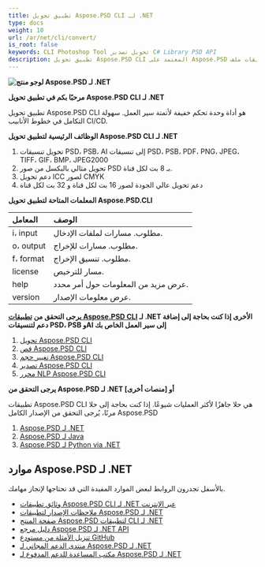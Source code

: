 ```yaml
---
title: تطبيق تحويل Aspose.PSD CLI لـ .NET
type: docs
weight: 10
url: /ar/net/cli/convert/
is_root: false
keywords: CLI Photoshop Tool تحويل تصدير C# Library PSD API
description: تطبيق تحويل Aspose.PSD CLI المعتمد على Aspose.PSD لتنسيقات ملف PSD، PSB وAI. أتمتة CI/CD بدون رمز. يدعم التحويل من تنسيقات PSD، PSB، AI إلى PDF، TIFF، JPEG، JPEG2000، PNG، GIF وBMP. لا يتطلب تثبيت Adobe Photoshop أو Adobe Illustrator ويمكن تشغيله من الوحدة النمطية بدون كود إضافي.   
---
```


**![لوجو منتج Aspose.PSD لـ .NET](home_1.png)**

**مرحبًا بكم في تطبيق تحويل Aspose.PSD CLI لـ .NET**

تطبيق تحويل Aspose.PSD CLI هو أداة وحدة تحكم خفيفة لأتمتة سير العمل. سهولة التكامل في خطوط الأنابيب CI/CD.

**الوظائف الرئيسية لتطبيق تحويل Aspose.PSD CLI لـ .NET**

1. تحويل تنسيقات PSD، PSB، AI إلى تنسيقات PSD، PSB، PDF، PNG، JPEG، TIFF، GIF، BMP، JPEG2000
2. تحويل مثالي بالبكسل من صور PSD بـ 8 بت لكل قناة.
3. دعم تحويل ICC لصور CMYK
4. دعم تحويل عالي الجودة لصور 16 بت لكل قناة و 32 بت لكل قناة

**المعلمات المتاحة لتطبيق تحويل Aspose.PSD.CLI**

| **المعامل** | **الوصف**                                        |
|:-------------|:-------------------------------------------------------|
| i، input     | مطلوب. مسارات لملفات الإدخال.                        |
| o، output    | مطلوب. مسارات للإخراج.                         |
| f، format    | مطلوب. تنسيق الإخراج.                               |
| license      | مسار للترخيص.                                   |
| help         | عرض مزيد من المعلومات حول أمر محدد.        |
| version      | عرض معلومات الإصدار.                           |


**يرجى التحقق من [تطبيقات Aspose.PSD CLI](https://docs.aspose.com/psd/net/cli) لـ .NET الأخرى إذا كنت بحاجة إلى إضافة دعم لتنسيقات PSD، PSB وAI إلى سير العمل الخاص بك**

1. [تحويل Aspose.PSD CLI](/psd/ar/net/cli/convert)
2. [قص Aspose.PSD CLI](/psd/ar/net/cli/crop)
3. [تغيير حجم Aspose.PSD CLI](/psd/ar/net/cli/resize)
4. [تصدير Aspose.PSD CLI](/psd/ar/net/cli/export)
5. [محرر NLP Aspose.PSD CLI](/psd/ar/net/cli/nlp-editor)

**يرجى التحقق من Aspose.PSD لـ .NET أو [منصات أخرى]**

تطبيقات Aspose.PSD CLI هي حلا جاهزًا لأكثر العمليات شيوعًا. إذا كنت بحاجة إلى حلا مرنًا، يُرجى التحقق من الإصدار الكامل Aspose.PSD

1. [Aspose.PSD لـ .NET](https://releases.aspose.com/psd/net/)
2. [Aspose.PSD لـ Java](https://releases.aspose.com/psd/java/) 
3. [Aspose.PSD لـ Python via .NET](https://releases.aspose.com/psd/python-net/)

## **موارد Aspose.PSD لـ .NET**

بالأسفل تجدرون الروابط لبعض الموارد المفيدة التي قد تحتاجها لإنجاز مهامك.

- [وثائق تطبيقات Aspose.PSD CLI لـ .NET عبر الإنترنت](/psd/ar/net/cli/convert)
- [ملاحظات الإصدار لتطبيقات Aspose.PSD لـ .NET](/psd/ar/net/cli/convert/release-notes/)
- [صفحة المنتج Aspose.PSD لتطبيقات CLI لـ .NET](https://products.aspose.com/psd/net/cli)
- [دليل مرجع Aspose.PSD لـ .NET API](https://reference.aspose.com/net/psd)
- [تنزيل الأمثلة من مستودع GitHub](https://github.com/aspose-psd/CLI-Applications)
- [منتدى الدعم المجاني لـ Aspose.PSD لـ .NET](https://forum.aspose.com/c/psd)
- [مكتب المساعدة للدعم المدفوع لـ Aspose.PSD لـ .NET](https://helpdesk.aspose.com/)
